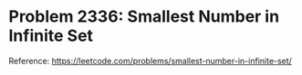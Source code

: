 # Problem 2336: Smallest Number in Infinite Set

Reference: https://leetcode.com/problems/smallest-number-in-infinite-set/